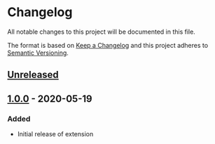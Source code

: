 # Changelog

All notable changes to this project will be documented in this file.

The format is based on [Keep a Changelog](http://keepachangelog.com/) and this project adheres to [Semantic Versioning](http://semver.org/).

## [Unreleased]

## [1.0.0] - 2020-05-19
### Added
- Initial release of extension

[Unreleased]: https://github.com/shopgate-professional-services/ext-size-chart/compare/v1.0.0...HEAD
[1.0.0]: https://github.com/shopgate-professional-services/ext-size-chart/releases/v1.0.0
